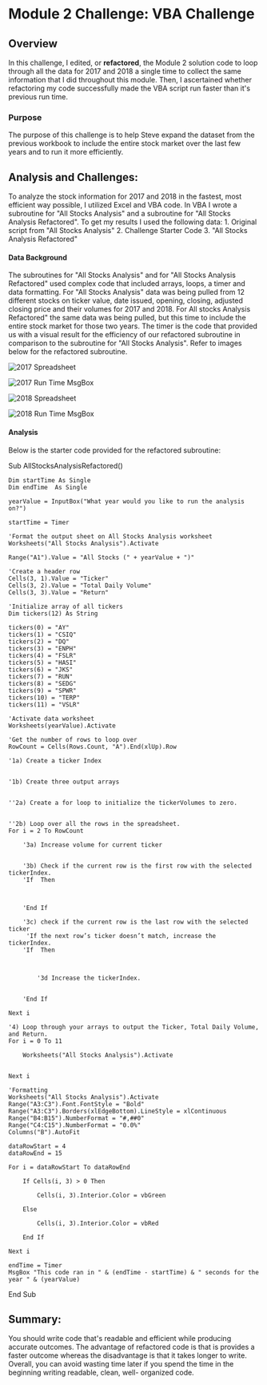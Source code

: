 # Module 2 Challenge: VBA Challenge

## Overview

In this challenge, I edited, or **refactored**, the Module 2 solution code to loop through all the data for 2017 and 2018 a single time to collect the same information that I did throughout this module. Then, I ascertained whether refactoring my code successfully made the VBA script run faster than it's previous run time. 

### Purpose

The purpose of this challenge is to help Steve expand the dataset from the previous workbook to include the entire stock market over the last few years and to run it more efficiently.

## Analysis and Challenges:

To analyze the stock information for 2017 and 2018 in the fastest, most efficient way possible, I utilized Excel and VBA code.  In VBA I wrote a subroutine for "All Stocks Analysis" and a subroutine for "All Stocks Analysis Refactored".  To get my results I used the following data:
	1. Original script from "All Stocks Analysis"
	2. Challenge Starter Code
	3. "All Stocks Analysis Refactored"

#### Data Background
The subroutines for "All Stocks Analysis" and for "All Stocks Analysis Refactored" used complex code that included arrays, loops, a timer and data formatting.  For "All Stocks Analysis" data was being pulled from 12 different stocks on ticker value, date issued, opening, closing, adjusted closing price and their volumes for 2017 and 2018.  For All stocks Analysis Refactored" the same data was being pulled, but this time to include the entire stock market for those two years.  The timer is the code that provided us with a visual result for the efficiency of our refactored subroutine in comparison to the subroutine for "All Stocks Analysis".  Refer to images below for the refactored subroutine.

![2017 Spreadsheet](https://raw.githubusercontent.com/Lauramasonjar/stock-analysis/main/2017%20Spreadsheet.png)

![2017 Run Time MsgBox](https://raw.githubusercontent.com/Lauramasonjar/stock-analysis/main/VBA_Challenge_2017.png)

![2018 Spreadsheet](https://raw.githubusercontent.com/Lauramasonjar/stock-analysis/main/2018%20Spreadsheet.png)

![2018 Run Time MsgBox](https://raw.githubusercontent.com/Lauramasonjar/stock-analysis/main/VBA_Challenge_2018.png)




#### Analysis

Below is the starter code provided for the refactored subroutine:




  Sub AllStocksAnalysisRefactored()

    Dim startTime As Single
    Dim endTime  As Single

    yearValue = InputBox("What year would you like to run the analysis on?")

    startTime = Timer
    
    'Format the output sheet on All Stocks Analysis worksheet
    Worksheets("All Stocks Analysis").Activate
    
    Range("A1").Value = "All Stocks (" + yearValue + ")"
    
    'Create a header row
    Cells(3, 1).Value = "Ticker"
    Cells(3, 2).Value = "Total Daily Volume"
    Cells(3, 3).Value = "Return"

    'Initialize array of all tickers
    Dim tickers(12) As String
    
    tickers(0) = "AY"
    tickers(1) = "CSIQ"
    tickers(2) = "DQ"
    tickers(3) = "ENPH"
    tickers(4) = "FSLR"
    tickers(5) = "HASI"
    tickers(6) = "JKS"
    tickers(7) = "RUN"
    tickers(8) = "SEDG"
    tickers(9) = "SPWR"
    tickers(10) = "TERP"
    tickers(11) = "VSLR"
    
    'Activate data worksheet
    Worksheets(yearValue).Activate
    
    'Get the number of rows to loop over
    RowCount = Cells(Rows.Count, "A").End(xlUp).Row
    
    '1a) Create a ticker Index
    

    '1b) Create three output arrays   
    
    
    ''2a) Create a for loop to initialize the tickerVolumes to zero. 
    
        
    ''2b) Loop over all the rows in the spreadsheet. 
    For i = 2 To RowCount
    
        '3a) Increase volume for current ticker
        
        
        '3b) Check if the current row is the first row with the selected tickerIndex.
        'If  Then
            
            
            
        'End If
        
        '3c) check if the current row is the last row with the selected ticker
         'If the next row’s ticker doesn’t match, increase the tickerIndex.
        'If  Then
            
            

            '3d Increase the tickerIndex. 
            
            
        'End If
    
    Next i
    
    '4) Loop through your arrays to output the Ticker, Total Daily Volume, and Return.
    For i = 0 To 11
        
        Worksheets("All Stocks Analysis").Activate
        
        
    Next i
    
    'Formatting
    Worksheets("All Stocks Analysis").Activate
    Range("A3:C3").Font.FontStyle = "Bold"
    Range("A3:C3").Borders(xlEdgeBottom).LineStyle = xlContinuous
    Range("B4:B15").NumberFormat = "#,##0"
    Range("C4:C15").NumberFormat = "0.0%"
    Columns("B").AutoFit

    dataRowStart = 4
    dataRowEnd = 15

    For i = dataRowStart To dataRowEnd
        
        If Cells(i, 3) > 0 Then
            
            Cells(i, 3).Interior.Color = vbGreen
            
        Else
        
            Cells(i, 3).Interior.Color = vbRed
            
        End If
        
    Next i
 
    endTime = Timer
    MsgBox "This code ran in " & (endTime - startTime) & " seconds for the year " & (yearValue)

End Sub
## Summary:
You should write code that's readable and efficient while producing accurate outcomes.  The advantage of refactored code is that is provides a faster outcome whereas the disadvantage is that it takes longer to write. Overall, you can avoid wasting time later if you spend the time in the beginning writing readable, clean, well- organized code.
